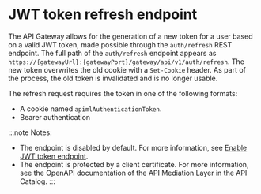 # JWT token refresh endpoint

The API Gateway allows for the generation of a new token for a user based on a valid JWT token, made possible through the `auth/refresh` REST endpoint. The full path of the `auth/refresh` endpoint appears as `https://{gatewayUrl}:{gatewayPort}/gateway/api/v1/auth/refresh`. The new token overwrites the old cookie with a `Set-Cookie` header. As part of the process, the old token is invalidated and is no longer usable.

The refresh request requires the token in one of the following formats:

- A cookie named `apimlAuthenticationToken`.
- Bearer authentication

:::note Notes:
- The endpoint is disabled by default. For more information, see [Enable JWT token endpoint](api-gateway-configuration.md#enable-jwt-token-refresh-endpoint).
- The endpoint is protected by a client certificate.
  For more information, see the OpenAPI documentation of the API Mediation Layer in the API Catalog.
:::